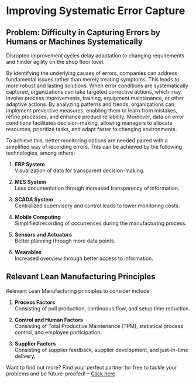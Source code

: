 # Improving Systematic Error Capture

## Problem: Difficulty in Capturing Errors by Humans or Machines Systematically

Disrupted improvement cycles delay adaptation to changing requirements and hinder agility on the shop floor level.

By identifying the underlying causes of errors, companies can address fundamental issues rather than merely treating symptoms. This leads to more robust and lasting solutions. When error conditions are systematically captured, organizations can take targeted corrective actions, which may involve process improvements, training, equipment maintenance, or other adaptive actions. By analyzing patterns and trends, organizations can implement preventive measures, enabling them to learn from mistakes, refine processes, and enhance product reliability. Moreover, data on error conditions facilitates decision-making, allowing managers to allocate resources, prioritize tasks, and adapt faster to changing environments.

To achieve this, better monitoring options are needed paired with a simplified way of recording errors. This can be achieved by the following technologies, among others:

1. **ERP System**  
   Visualization of data for transparent decision-making.

2. **MES System**  
   Less documentation through increased transparency of information.

3. **SCADA System**  
   Centralized supervisory and control leads to lower monitoring costs.

4. **Mobile Computing**  
   Simplified recording of occurrences during the manufacturing process.

5. **Sensors and Actuators**  
   Better planning through more data points.

6. **Wearables**  
   Increased overview through better access to information.

## Relevant Lean Manufacturing Principles

Relevant Lean Manufacturing principles to consider include:

1. **Process Factors**  
   Consisting of pull production, continuous flow, and setup time reduction.

2. **Control and Human Factors**  
   Consisting of Total Productive Maintenance (TPM), statistical process control, and employee participation.

3. **Supplier Factors**  
   Consisting of supplier feedback, supplier development, and just-in-time delivery.

Want to find out more? Find your perfect partner for free to tackle your problems and be future-proofed! – [Click here](https://sfn.chemistree.de/de/community/sfn/frageboegen/industrieunternehmen/register)
